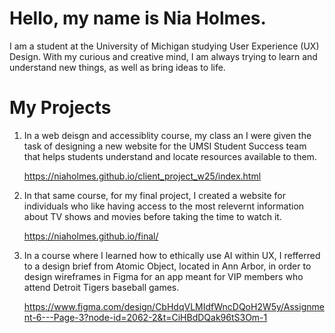 # Hello, my name is Nia Holmes.

I am a student at the University of Michigan studying User Experience (UX) Design. With my curious and creative mind, I am always trying to learn and understand new things, as
well as bring ideas to life.

# My Projects

1. In a web deisgn and accessiblity course, my class an I were given the task of designing a new website for the UMSI Student Success team that helps students understand and locate resources available to them.

      https://niaholmes.github.io/client_project_w25/index.html

2. In that same course, for my final project, I created a website for individuals who like having access to the most relevernt information about TV shows and movies before taking the time to watch it.

      https://niaholmes.github.io/final/

3. In a course where I learned how to ethically use AI within UX, I refferred to a design brief from Atomic Object, located in Ann Arbor, in order to design wireframes in Figma for an app meant for VIP members who attend Detroit Tigers baseball games.

      https://www.figma.com/design/CbHdqVLMIdfWncDQoH2W5y/Assignment-6---Page-3?node-id=2062-2&t=CiHBdDQak96tS3Om-1

